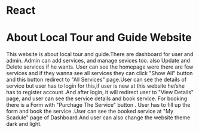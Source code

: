 # React

# About Local Tour and Guide Website 
This website is about local tour and guide.There  are dashboard for user and admin. Admin can add services, and manage sevices too. also Update and Delete services if he wants. User can see the homepage were there are few services and if they wanna see all services they can click "Show All" button and this button redirect to "All Services" page.User can see the details of service but user has to login for this,if user is new at this website he/she has to register account .And after login, it will redirect user to "View Details" page, and user can see the service details and book service. For booking there is a Form with  "Purchage The Service"  button  . User has to fill up the form and book the service .User can see the booked service at "My Scadule" page of Dashboard.And  user can also change the website theme dark and light.
